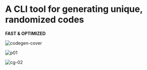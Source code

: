 # A CLI tool for generating unique, randomized codes

**FAST & OPTIMIZED**
<p align="center">
  
  ![codegen-cover](https://github.com/jamalkaksouri/code-generation/assets/12379287/d234fe80-d94b-42e2-81c5-316d90596133)

![p01](https://github.com/jamalkaksouri/code-generation/assets/12379287/9ec77a70-90ca-47dd-be86-f2bbc1bfb340)

![cg-02](https://github.com/jamalkaksouri/code-generation/assets/12379287/55f67cec-6527-4536-bd5b-d8d7dbf042a8)

</p>







